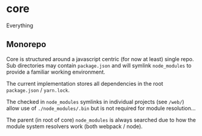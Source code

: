# core

Everything


## Monorepo

Core is structured around a javascript centric (for now at least) single repo.
Sub directories may contain `package.json` and will symlink `node_modules` to
provide a familiar working environment.

The current implementation stores all dependencies in the root `package.json` / `yarn.lock`.

The checked in `node_modules` symlinks in individual projects (see `/web/`) allow
use of `./node_modules/.bin` but is not required for module resolution...

The parent (in root of core) `node_modules` is always searched due to how the
module system resolvers work (both webpack / node).



